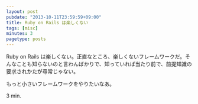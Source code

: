 ```yaml
---
layout: post
pubdate: "2013-10-11T23:59:59+09:00"
title: Ruby on Rails は楽しくない
tags: [misc]
minutes: 3
pagetype: posts
---
```

Ruby on Rails は楽しくない。正直なところ、楽しくないフレームワークだ。そんなことも知らないのと言わんばかりで、知っていれば当たり前で、前提知識の要求されかたが尋常じゃない。

もっと小さいフレームワークをやりたいなあ。

3 min.
